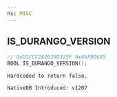 ```yaml
---
ns: MISC
---
```

## IS_DURANGO_VERSION

```c
// 0xD1CCC2A2639D325F 0x46FB06A5
BOOL IS_DURANGO_VERSION();
```

```
Hardcoded to return false.

NativeDB Introduced: v1207
```

